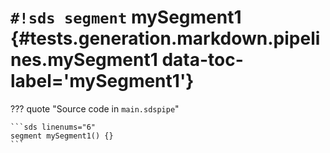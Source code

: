 # `#!sds segment` mySegment1 {#tests.generation.markdown.pipelines.mySegment1 data-toc-label='mySegment1'}

??? quote "Source code in `main.sdspipe`"

    ```sds linenums="6"
    segment mySegment1() {}
    ```
